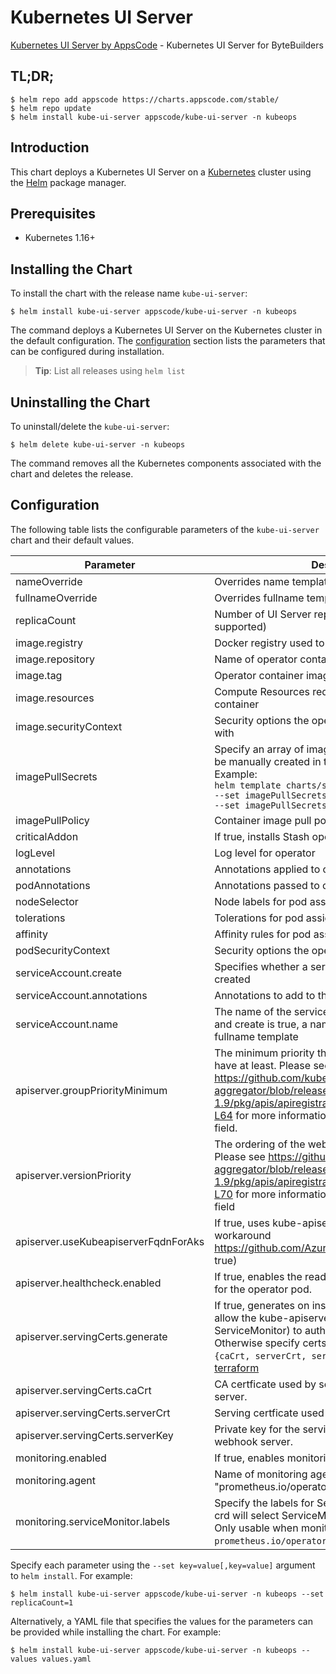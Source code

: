 # Kubernetes UI Server

[Kubernetes UI Server by AppsCode](https://github.com/kubeops/ui-server) - Kubernetes UI Server for ByteBuilders

## TL;DR;

```console
$ helm repo add appscode https://charts.appscode.com/stable/
$ helm repo update
$ helm install kube-ui-server appscode/kube-ui-server -n kubeops
```

## Introduction

This chart deploys a Kubernetes UI Server on a [Kubernetes](http://kubernetes.io) cluster using the [Helm](https://helm.sh) package manager.

## Prerequisites

- Kubernetes 1.16+

## Installing the Chart

To install the chart with the release name `kube-ui-server`:

```console
$ helm install kube-ui-server appscode/kube-ui-server -n kubeops
```

The command deploys a Kubernetes UI Server on the Kubernetes cluster in the default configuration. The [configuration](#configuration) section lists the parameters that can be configured during installation.

> **Tip**: List all releases using `helm list`

## Uninstalling the Chart

To uninstall/delete the `kube-ui-server`:

```console
$ helm delete kube-ui-server -n kubeops
```

The command removes all the Kubernetes components associated with the chart and deletes the release.

## Configuration

The following table lists the configurable parameters of the `kube-ui-server` chart and their default values.

|              Parameter               |                                                                                                                                                                         Description                                                                                                                                                                          |       Default       |
|--------------------------------------|--------------------------------------------------------------------------------------------------------------------------------------------------------------------------------------------------------------------------------------------------------------------------------------------------------------------------------------------------------------|---------------------|
| nameOverride                         | Overrides name template                                                                                                                                                                                                                                                                                                                                      | `""`                |
| fullnameOverride                     | Overrides fullname template                                                                                                                                                                                                                                                                                                                                  | `""`                |
| replicaCount                         | Number of UI Server replicas to create (only 1 is supported)                                                                                                                                                                                                                                                                                                 | `1`                 |
| image.registry                       | Docker registry used to pull operator image                                                                                                                                                                                                                                                                                                                  | `appscode`          |
| image.repository                     | Name of operator container image                                                                                                                                                                                                                                                                                                                             | `kube-ui-server`    |
| image.tag                            | Operator container image tag                                                                                                                                                                                                                                                                                                                                 | `v0.0.1`            |
| image.resources                      | Compute Resources required by the operator container                                                                                                                                                                                                                                                                                                         | `{}`                |
| image.securityContext                | Security options the operator container should run with                                                                                                                                                                                                                                                                                                      | `{}`                |
| imagePullSecrets                     | Specify an array of imagePullSecrets. Secrets must be manually created in the namespace. <br> Example: <br> `helm template charts/stash \` <br> `--set imagePullSecrets[0].name=sec0 \` <br> `--set imagePullSecrets[1].name=sec1`                                                                                                                           | `[]`                |
| imagePullPolicy                      | Container image pull policy                                                                                                                                                                                                                                                                                                                                  | `IfNotPresent`      |
| criticalAddon                        | If true, installs Stash operator as critical addon                                                                                                                                                                                                                                                                                                           | `false`             |
| logLevel                             | Log level for operator                                                                                                                                                                                                                                                                                                                                       | `3`                 |
| annotations                          | Annotations applied to operator deployment                                                                                                                                                                                                                                                                                                                   | `{}`                |
| podAnnotations                       | Annotations passed to operator pod(s).                                                                                                                                                                                                                                                                                                                       | `{}`                |
| nodeSelector                         | Node labels for pod assignment                                                                                                                                                                                                                                                                                                                               | `{}`                |
| tolerations                          | Tolerations for pod assignment                                                                                                                                                                                                                                                                                                                               | `[]`                |
| affinity                             | Affinity rules for pod assignment                                                                                                                                                                                                                                                                                                                            | `{}`                |
| podSecurityContext                   | Security options the operator pod should run with.                                                                                                                                                                                                                                                                                                           | `{"fsGroup":65535}` |
| serviceAccount.create                | Specifies whether a service account should be created                                                                                                                                                                                                                                                                                                        | `true`              |
| serviceAccount.annotations           | Annotations to add to the service account                                                                                                                                                                                                                                                                                                                    | `{}`                |
| serviceAccount.name                  | The name of the service account to use. If not set and create is true, a name is generated using the fullname template                                                                                                                                                                                                                                       | ``                  |
| apiserver.groupPriorityMinimum       | The minimum priority the webhook api group should have at least. Please see https://github.com/kubernetes/kube-aggregator/blob/release-1.9/pkg/apis/apiregistration/v1beta1/types.go#L58-L64 for more information on proper values of this field.                                                                                                            | `10000`             |
| apiserver.versionPriority            | The ordering of the webhook api inside of the group. Please see https://github.com/kubernetes/kube-aggregator/blob/release-1.9/pkg/apis/apiregistration/v1beta1/types.go#L66-L70 for more information on proper values of this field                                                                                                                         | `15`                |
| apiserver.useKubeapiserverFqdnForAks | If true, uses kube-apiserver FQDN for AKS cluster to workaround https://github.com/Azure/AKS/issues/522 (default true)                                                                                                                                                                                                                                       | `true`              |
| apiserver.healthcheck.enabled        | If true, enables the readiness and liveliness probes for the operator pod.                                                                                                                                                                                                                                                                                   | `false`             |
| apiserver.servingCerts.generate      | If true, generates on install/upgrade the certs that allow the kube-apiserver (and potentially ServiceMonitor) to authenticate operators pods. Otherwise specify certs in `apiserver.servingCerts.{caCrt, serverCrt, serverKey}`. See also: [example terraform](https://github.com/kubeops/installer/blob/master/charts/kube-ui-server/example-terraform.tf) | `true`              |
| apiserver.servingCerts.caCrt         | CA certficate used by serving certificate of webhook server.                                                                                                                                                                                                                                                                                                 | `""`                |
| apiserver.servingCerts.serverCrt     | Serving certficate used by webhook server.                                                                                                                                                                                                                                                                                                                   | `""`                |
| apiserver.servingCerts.serverKey     | Private key for the serving certificate used by webhook server.                                                                                                                                                                                                                                                                                              | `""`                |
| monitoring.enabled                   | If true, enables monitoring KubeDB operator                                                                                                                                                                                                                                                                                                                  | `false`             |
| monitoring.agent                     | Name of monitoring agent (either "prometheus.io/operator" or "prometheus.io/builtin")                                                                                                                                                                                                                                                                        | `"none"`            |
| monitoring.serviceMonitor.labels     | Specify the labels for ServiceMonitor. Prometheus crd will select ServiceMonitor using these labels. Only usable when monitoring agent is `prometheus.io/operator`.                                                                                                                                                                                          | `{}`                |


Specify each parameter using the `--set key=value[,key=value]` argument to `helm install`. For example:

```console
$ helm install kube-ui-server appscode/kube-ui-server -n kubeops --set replicaCount=1
```

Alternatively, a YAML file that specifies the values for the parameters can be provided while
installing the chart. For example:

```console
$ helm install kube-ui-server appscode/kube-ui-server -n kubeops --values values.yaml
```

